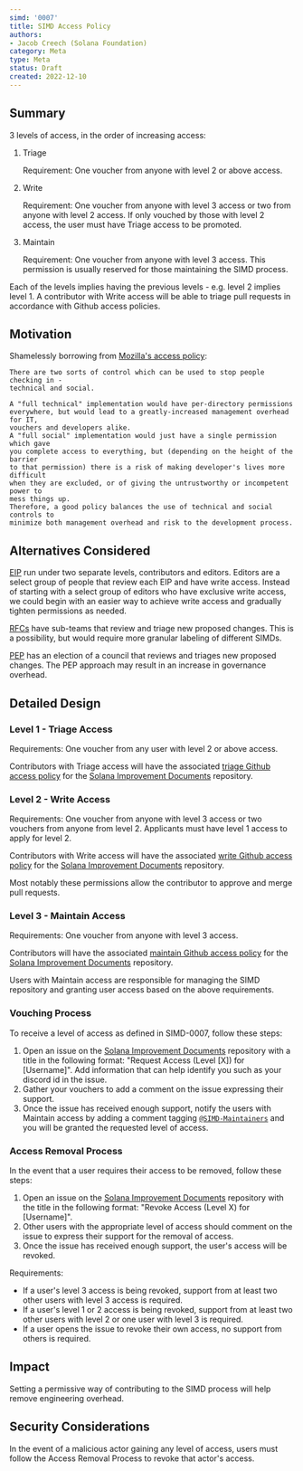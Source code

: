 ```yaml
---
simd: '0007'
title: SIMD Access Policy
authors:
- Jacob Creech (Solana Foundation)
category: Meta
type: Meta
status: Draft
created: 2022-12-10
---
```


## Summary

3 levels of access, in the order of increasing access:

1. Triage

    Requirement: One voucher from anyone with level 2 or above access.

2. Write

    Requirement: One voucher from anyone with level 3 access or two from
anyone with level 2 access. If only vouched by those with level 2 access, the
user must have Triage access to be promoted.

3. Maintain

    Requirement: One voucher from anyone with level 3 access. This permission
is usually reserved for those maintaining the SIMD process.

Each of the levels implies having the previous levels - e.g. level 2 implies
level 1. A contributor with Write access will be able to triage pull requests
in accordance with Github access policies.

## Motivation

Shamelessly borrowing from [Mozilla's access
policy](https://www.mozilla.org/en-US/about/governance/policies/commit/access-policy/): 

```
There are two sorts of control which can be used to stop people checking in -
technical and social.

A "full technical" implementation would have per-directory permissions
everywhere, but would lead to a greatly-increased management overhead for IT,
vouchers and developers alike.
A "full social" implementation would just have a single permission which gave
you complete access to everything, but (depending on the height of the barrier
to that permission) there is a risk of making developer's lives more difficult
when they are excluded, or of giving the untrustworthy or incompetent power to
mess things up.
Therefore, a good policy balances the use of technical and social controls to
minimize both management overhead and risk to the development process.
```

## Alternatives Considered

[EIP](https://github.com/ethereum/EIPs) run under two separate levels,
contributors and editors. Editors are a select group of people that review each
EIP and have write access. Instead of starting with a select group of editors
who have exclusive write access, we could begin with an easier way to achieve
write access and gradually tighten permissions as needed.

[RFCs](https://www.rust-lang.org/governance) have sub-teams that review and
triage new proposed changes. This is a possibility, but would require more
granular labeling of different SIMDs.

[PEP](https://peps.python.org/pep-0013/) has an election of a council that
reviews and triages new proposed changes. The PEP approach may result in an
increase in governance overhead.

## Detailed Design

### Level 1 - Triage Access

Requirements: One voucher from any user with level 2 or above access.

Contributors with Triage access will have the associated [triage Github access
policy](https://docs.github.com/en/organizations/managing-user-access-to-your-organizations-repositories/repository-roles-for-an-organization#permissions-for-each-role)
for the [Solana Improvement
Documents](https://github.com/solana-foundation/solana-improvement-documents)
repository.

### Level 2 - Write Access

Requirements: One voucher from anyone with level 3 access or two vouchers from
anyone from level 2. Applicants must have level 1 access to apply for level 2.

Contributors with Write access will have the associated [write Github access
policy](https://docs.github.com/en/organizations/managing-user-access-to-your-organizations-repositories/repository-roles-for-an-organization#permissions-for-each-role)
for the [Solana Improvement
Documents](https://github.com/solana-foundation/solana-improvement-documents)
repository.

Most notably these permissions allow the contributor to approve and merge pull
requests.

### Level 3 - Maintain Access

Requirements: One voucher from anyone with level 3 access.

Contributors will have the associated [maintain Github access
policy](https://docs.github.com/en/organizations/managing-user-access-to-your-organizations-repositories/repository-roles-for-an-organization#permissions-for-each-role)
for the [Solana Improvement
Documents](https://github.com/solana-foundation/solana-improvement-documents)
repository.

Users with Maintain access are responsible for managing the SIMD repository and
granting user access based on the above requirements.

### Vouching Process 

To receive a level of access as defined in SIMD-0007, follow these steps:

1. Open an issue on the [Solana Improvement
Documents](https://github.com/solana-foundation/solana-improvement-documents)
repository with a title in the following format: "Request Access (Level [X])
for [Username]". Add information that can help identify you such as your 
discord id in the issue.
2. Gather your vouchers to add a comment on the issue expressing their support.
3. Once the issue has received enough support, notify the users with Maintain
access by adding a comment tagging
[`@SIMD-Maintainers`](https://github.com/orgs/solana-foundation/teams/simd-maintainers)
and you will be granted the requested level of access.

### Access Removal Process

In the event that a user requires their access to be removed, follow these
steps:

1. Open an issue on the [Solana Improvement
Documents](https://github.com/solana-foundation/solana-improvement-documents)
repository with the title in the following format: "Revoke Access (Level X) for
[Username]".
2. Other users with the appropriate level of access should comment on the issue
to express their support for the removal of access.
3. Once the issue has received enough support, the user's access will be
revoked.

Requirements:

- If a user's level 3 access is being revoked, support from at least two other
users with level 3 access is required.
- If a user's level 1 or 2 access is being revoked, support from at least two 
other users with level 2 or one user with level 3 is required.
- If a user opens the issue to revoke their own access, no support from others
is required.

## Impact

Setting a permissive way of contributing to the SIMD process will help remove
engineering overhead.

## Security Considerations

In the event of a malicious actor gaining any level of access, users must
follow the Access Removal Process to revoke that actor's access.
